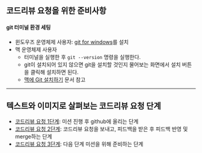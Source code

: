 ## 코드리뷰 요청을 위한 준비사항

#### git 터미널 환경 세팅
- 윈도우즈 운영체제 사용자: [git for windows](https://gitforwindows.org/)를 설치
- 맥 운영체제 사용자
  - 터미널을 실행한 후 `git --version` 명령을 실행한다.
  - git이 설치되어 있지 않으면 git을 설치할 것인지 물어보는 화면에서 설치 버튼을 클릭해 설치하면 된다.
  - [맥에 Git 설치하기](http://bkcarrier.tistory.com/35) 문서 참고

---

## 텍스트와 이미지로 살펴보는 코드리뷰 요청 단계
- [코드리뷰 요청 1단계](./review-step1.md): 미션 진행 후 github에 올리는 단계
- [코드리뷰 요청 2단계](./review-step2.md): 코드리뷰 요청을 보내고, 피드백을 받은 후 피드백 반영 및 merge하는 단계
- [코드리뷰 요청 3단계](./review-step3.md): 다음 단계 미션을 위해 준비하는 단계
